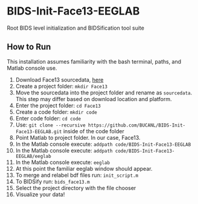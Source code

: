 # BIDS-Init-Face13-EEGLAB
Root BIDS level initialization and BIDSification tool suite

## How to Run
This installation assumes familiarity with the bash terminal, paths, and Matlab console use.
1. Download Face13 sourcedata, [here](https://drive.google.com/file/d/13X-YFuuMEccSgSq1EgazL4YYENol0vlE/view?usp=sharing)
2. Create a project folder: `mkdir Face13`
3. Move the sourcedata into the project folder and rename as `sourcedata`. This step may differ based on download location and platform.
4. Enter the project folder: `cd Face13`
5. Create a code folder: `mkdir code`
6. Enter code folder: `cd code`
7. Use: `git clone --recursive https://github.com/BUCANL/BIDS-Init-Face13-EEGLAB.git` inside of the code folder
8. Point Matlab to project folder. In our case, Face13.
9. In the Matlab console execute: `addpath code/BIDS-Init-Face13-EEGLAB`
10. In the Matlab console execute: `addpath code/BIDS-Init-Face13-EEGLAB/eeglab`
11. In the Matlab console execute: `eeglab`
12. At this point the familiar eeglab window should appear.
13. To merge and relabel bdf files run: `init_script.m`
14. To BIDSify run: `bids_face13.m`
15. Select the project directory with the file chooser
16. Visualize your data!
